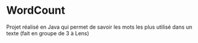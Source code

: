 # WordCount
Projet réalisé en Java qui permet de savoir les mots les plus utilisé dans un texte (fait en groupe de 3 à Lens)


